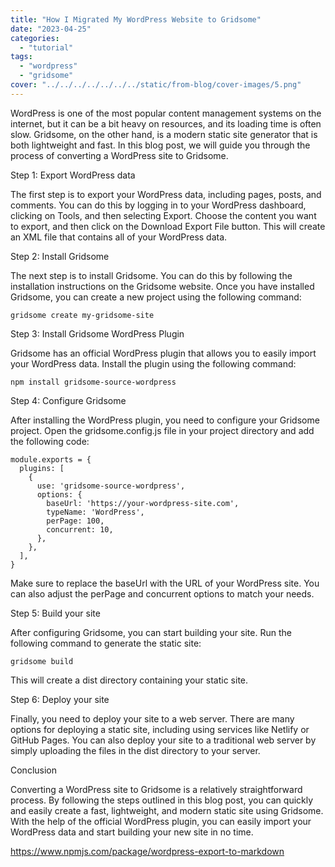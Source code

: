 ```yaml
---
title: "How I Migrated My WordPress Website to Gridsome"
date: "2023-04-25"
categories:
  - "tutorial"
tags: 
  - "wordpress"
  - "gridsome"
cover: "../../../../../../../static/from-blog/cover-images/5.png"
---
```


WordPress is one of the most popular content management systems on the internet, but it can be a bit heavy on resources, and its loading time is often slow. Gridsome, on the other hand, is a modern static site generator that is both lightweight and fast. In this blog post, we will guide you through the process of converting a WordPress site to Gridsome.

Step 1: Export WordPress data

The first step is to export your WordPress data, including pages, posts, and comments. You can do this by logging in to your WordPress dashboard, clicking on Tools, and then selecting Export. Choose the content you want to export, and then click on the Download Export File button. This will create an XML file that contains all of your WordPress data.

Step 2: Install Gridsome

The next step is to install Gridsome. You can do this by following the installation instructions on the Gridsome website. Once you have installed Gridsome, you can create a new project using the following command:

```
gridsome create my-gridsome-site
```
Step 3: Install Gridsome WordPress Plugin

Gridsome has an official WordPress plugin that allows you to easily import your WordPress data. Install the plugin using the following command:

```
npm install gridsome-source-wordpress
```

Step 4: Configure Gridsome

After installing the WordPress plugin, you need to configure your Gridsome project. Open the gridsome.config.js file in your project directory and add the following code:

```
module.exports = {
  plugins: [
    {
      use: 'gridsome-source-wordpress',
      options: {
        baseUrl: 'https://your-wordpress-site.com',
        typeName: 'WordPress',
        perPage: 100,
        concurrent: 10,
      },
    },
  ],
}
```
Make sure to replace the baseUrl with the URL of your WordPress site. You can also adjust the perPage and concurrent options to match your needs.

Step 5: Build your site

After configuring Gridsome, you can start building your site. Run the following command to generate the static site:

```
gridsome build
```

This will create a dist directory containing your static site.

Step 6: Deploy your site

Finally, you need to deploy your site to a web server. There are many options for deploying a static site, including using services like Netlify or GitHub Pages. You can also deploy your site to a traditional web server by simply uploading the files in the dist directory to your server.

Conclusion

Converting a WordPress site to Gridsome is a relatively straightforward process. By following the steps outlined in this blog post, you can quickly and easily create a fast, lightweight, and modern static site using Gridsome. With the help of the official WordPress plugin, you can easily import your WordPress data and start building your new site in no time.

https://www.npmjs.com/package/wordpress-export-to-markdown